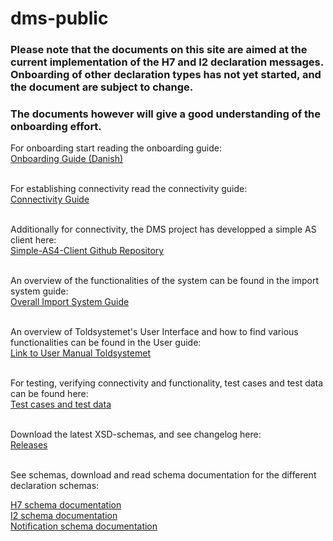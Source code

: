 # dms-public

### Please note that the documents on this site are aimed at the current implementation of the H7 and I2 declaration messages. Onboarding of other declaration types has not yet started, and the document are subject to change.

### The documents however will give a good understanding of the onboarding effort.

For onboarding start reading the onboarding guide: <br/>
[Onboarding Guide (Danish)](https://github.com/skat/dms-public/raw/master/Onboarding%20Documents/OnboardingGuideToldsystemet.docx) <br/><br/>

For establishing connectivity read the connectivity guide: <br/>
[Connectivity Guide](https://github.com/skat/dms-public/raw/master/Onboarding%20Documents/ConnectivityGuide.docx) <br/><br/>

Additionally for connectivity, the DMS project has developped a simple AS client here: <br/>
[Simple-AS4-Client Github Repository](https://github.com/skat/simple-as4-client) <br/><br/>

An overview of the functionalities of the system can be found in the import system guide: <br/>
[Overall Import System Guide](https://github.com/skat/dms-public/raw/master/Onboarding%20Documents/ImportSystemGuide.docx) <br/><br/>

An overview of Toldsystemet's User Interface and how to find various functionalities can be found in the User guide: <br/>
[Link to User Manual Toldsystemet](https://github.com/skat/dms-public/blob/master/Onboarding%20Documents/BrugerManual/BrugermanualToldsystemet.pdf) <br/><br/>

For testing, verifying connectivity and functionality, test cases and test data can be found here: <br/>
[Test cases and test data](https://skat.github.io/dms-public/test-data) <br/><br/>


Download the latest XSD-schemas, and see changelog here: <br/>
[Releases](https://github.com/skat/dms-public/releases/) <br/><br/>

See schemas, download and read schema documentation for the different declaration schemas: <br/>

[H7 schema documentation](https://github.com/skat/dms-public/tree/master/H7%20XSDs) <br/>
[I2 schema documentation](https://github.com/skat/dms-public/tree/master/I2%20XSDs) <br/>
[Notification schema documentation](https://github.com/skat/dms-public/tree/master/Notification%20XSDs) <br/>


